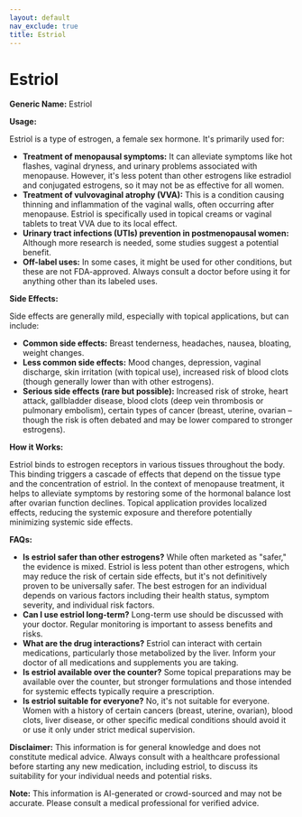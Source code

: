 ```yaml
---
layout: default
nav_exclude: true
title: Estriol
---
```


# Estriol

**Generic Name:** Estriol

**Usage:**

Estriol is a type of estrogen, a female sex hormone.  It's primarily used for:

* **Treatment of menopausal symptoms:**  It can alleviate symptoms like hot flashes, vaginal dryness, and urinary problems associated with menopause.  However, it's less potent than other estrogens like estradiol and conjugated estrogens, so it may not be as effective for all women.
* **Treatment of vulvovaginal atrophy (VVA):** This is a condition causing thinning and inflammation of the vaginal walls, often occurring after menopause.  Estriol is specifically used in topical creams or vaginal tablets to treat VVA due to its local effect.
* **Urinary tract infections (UTIs) prevention in postmenopausal women:** Although more research is needed, some studies suggest a potential benefit.
* **Off-label uses:**  In some cases, it might be used for other conditions, but these are not FDA-approved. Always consult a doctor before using it for anything other than its labeled uses.

**Side Effects:**

Side effects are generally mild, especially with topical applications, but can include:

* **Common side effects:** Breast tenderness, headaches, nausea, bloating, weight changes.
* **Less common side effects:**  Mood changes, depression, vaginal discharge, skin irritation (with topical use), increased risk of blood clots (though generally lower than with other estrogens).
* **Serious side effects (rare but possible):**  Increased risk of stroke, heart attack, gallbladder disease, blood clots (deep vein thrombosis or pulmonary embolism), certain types of cancer (breast, uterine, ovarian – though the risk is often debated and may be lower compared to stronger estrogens).


**How it Works:**

Estriol binds to estrogen receptors in various tissues throughout the body. This binding triggers a cascade of effects that depend on the tissue type and the concentration of estriol.  In the context of menopause treatment, it helps to alleviate symptoms by restoring some of the hormonal balance lost after ovarian function declines.  Topical application provides localized effects, reducing the systemic exposure and therefore potentially minimizing systemic side effects.

**FAQs:**

* **Is estriol safer than other estrogens?**  While often marketed as "safer," the evidence is mixed. Estriol is less potent than other estrogens, which may reduce the risk of certain side effects, but it's not definitively proven to be universally safer.  The best estrogen for an individual depends on various factors including their health status, symptom severity, and individual risk factors.
* **Can I use estriol long-term?**  Long-term use should be discussed with your doctor. Regular monitoring is important to assess benefits and risks.
* **What are the drug interactions?** Estriol can interact with certain medications, particularly those metabolized by the liver.  Inform your doctor of all medications and supplements you are taking.
* **Is estriol available over the counter?**  Some topical preparations may be available over the counter, but stronger formulations and those intended for systemic effects typically require a prescription.
* **Is estriol suitable for everyone?** No, it's not suitable for everyone.  Women with a history of certain cancers (breast, uterine, ovarian), blood clots, liver disease, or other specific medical conditions should avoid it or use it only under strict medical supervision.


**Disclaimer:** This information is for general knowledge and does not constitute medical advice.  Always consult with a healthcare professional before starting any new medication, including estriol, to discuss its suitability for your individual needs and potential risks.


**Note:** This information is AI-generated or crowd-sourced and may not be accurate. Please consult a medical professional for verified advice.